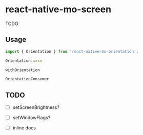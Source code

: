 # react-native-mo-screen

TODO

## Usage

```ts
import { Orientation } from 'react-native-mo-orientation';

Orientation.xxxx

withOrientation

OrientationConsumer
```

## TODO
- [ ] setScreenBrightness?
- [ ] setWindowFlags?

- [ ] inline docs
